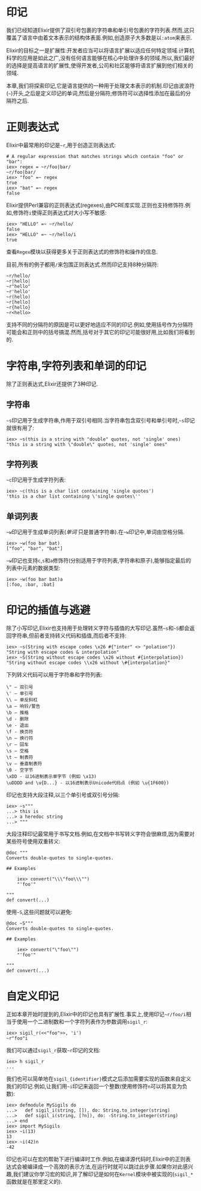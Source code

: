 # 印记


我们已经知道Elixir提供了双引号包裹的字符串和单引号包裹的字符列表.然而,这只覆盖了语言中由着文本表示的结构体表面.例如,创造原子大多数是以`:atom`来表示.

Elixir的目标之一是扩展性:开发者应当可以将语言扩展以适应任何特定领域.计算机科学的应用是如此之广,没有任何语言能够在核心中处理许多的领域.所以,我们最好的选择是提高语言的扩展性,使得开发者,公司和社区能够将语言扩展到他们相关的领域.

本章,我们将探索印记,它是语言提供的一种用于处理文本表示的机制.印记由波浪符(`~`)开头,之后是定义印记的单词,然后是分隔符;修饰符可以选择性添加在最后的分隔符之后.

# 正则表达式

Elixir中最常用的印记是`~r`,用于创造正则表达式:

```
# A regular expression that matches strings which contain "foo" or "bar":
iex> regex = ~r/foo|bar/
~r/foo|bar/
iex> "foo" =~ regex
true
iex> "bat" =~ regex
false
```

Elixir提供Perl兼容的正则表达式(regexes),由PCRE库实现.正则也支持修饰符.例如,修饰符`i`使得正则表达式对大小写不敏感:

```
iex> "HELLO" =~ ~r/hello/
false
iex> "HELLO" =~ ~r/hello/i
true
```

查看`Regex`模块以获得更多关于正则表达式的修饰符和操作的信息.

目前,所有的例子都用`/`来包围正则表达式.然而印记支持8种分隔符:

```
~r/hello/
~r|hello|
~r"hello"
~r'hello'
~r(hello)
~r[hello]
~r{hello}
~r<hello>
```

支持不同的分隔符的原因是可以更好地适应不同的印记.例如,使用括号作为分隔符可能会和正则中的括号搞混.然而,括号对于其它的印记可能很好用,比如我们将看到的.

# 字符串,字符列表和单词的印记

除了正则表达式,Elixir还提供了3种印记.

## 字符串

`~s`印记用于生成字符串,作用于双引号相同.当字符串包含双引号和单引号时,`~s`印记就很有用了:

```
iex> ~s(this is a string with "double" quotes, not 'single' ones)
"this is a string with \"double\" quotes, not 'single' ones"
```

## 字符列表

`~c`印记用于生成字符列表:

```
iex> ~c(this is a char list containing 'single quotes')
'this is a char list containing \'single quotes\''
```

## 单词列表

`~w`印记用于生成单词列表(_单词_ 只是普通字符串).在`~w`印记中,单词由空格分隔.

```
iex> ~w(foo bar bat)
["foo", "bar", "bat"]
```

`~w`印记也支持`c`,`s`和`a`修饰符(分别适用于字符列表,字符串和原子),能够指定最后的列表中元素的数据类型:

```
iex> ~w(foo bar bat)a
[:foo, :bar, :bat]
```

# 印记的插值与逃避

除了小写印记,Elixir也支持用于处理转义字符与插值的大写印记.虽然`~s`和`~S`都会返回字符串,但前者支持转义代码和插值,而后者不支持:

```
iex> ~s(String with escape codes \x26 #{"inter" <> "polation"})
"String with escape codes & interpolation"
iex> ~S(String without escape codes \x26 without #{interpolation})
"String without escape codes \\x26 without \#{interpolation}"
```

下列转义代码可以用于字符串和字符列表:

```
\" – 双引号
\' – 单引号
\\ – 单反斜杠
\a – 响铃/警告
\b – 推格
\d - 删除
\e - 退出
\f - 换页符
\n – 换行符
\r – 回车
\s – 空格
\t – 制表符
\v – 垂直制表符
\0 - 空字节
\xDD - 以16进制表示单字节 (例如 \x13)
\uDDDD and \u{D...} - 以16进制表示Unicode代码点 (例如 \u{1F600})
```

印记也支持大段注释,以三个单引号或双引号分隔:

```
iex> ~s"""
...> this is
...> a heredoc string
...> """
```

大段注释印记最常用于书写文档.例如,在文档中书写转义字符会很麻烦,因为需要对某些符号使用双重转义:

```
@doc """
Converts double-quotes to single-quotes.

## Examples

    iex> convert("\\\"foo\\\"")
    "'foo'"

"""
def convert(...)
```

使用`~S`,这些问题就可以避免:

```
@doc ~S"""
Converts double-quotes to single-quotes.

## Examples

    iex> convert("\"foo\"")
    "'foo'"

"""
def convert(...)
```

# 自定义印记

正如本章开始时提到的,Elixir中的印记也具有扩展性.事实上,使用印记`~r/foo/i`相当于使用一个二进制数和一个字符列表作为参数调用`sigil_r`:

```
iex> sigil_r(<<"foo">>, 'i')
~r"foo"i
```

我们可以通过`sigil_r`获取`~r`印记的文档:

```
iex> h sigil_r
...
```

我们也可以简单地在`sigil_{identifier}`模式之后添加需要实现的函数来自定义我们的印记.例如,让我们用`~i`印记来返回一个整数(使用修饰符`n`可以将其变为负数):

```
iex> defmodule MySigils do
...>   def sigil_i(string, []), do: String.to_integer(string)
...>   def sigil_i(string, [?n]), do: -String.to_integer(string)
...> end
iex> import MySigils
iex> ~i(13)
13
iex> ~i(42)n
-42
```

印记也可以在宏的帮助下进行编译时工作.例如,在编译源代码时,Elixir中的正则表达式会被编译成一个高效的表示方法,在运行时就可以跳过此步骤.如果你对此感兴趣,我们建议你学习宏的知识,并了解印记是如何在`Kernel`模块中被实现的(`sigil_*`函数就是在那里定义的).
